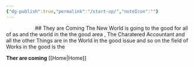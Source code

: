 ```yaml
---
{"dg-publish":true,"permalink":"/start-up/","noteIcon":""}
---
```


<!DOCTYPE html>

<html lang="en">
<head>
    <meta charset="UTF-8">
    <meta name="viewport" content="width=device-width, initial-scale=1.0">
    <title>HomE BOX</title>
    <link href="https://fonts.googleapis.com/css2?family=Roboto+Slab:wght@400;700&family=Merriweather:wght@400;700&display=swap" rel="stylesheet">
    <style>
        body{
            font-family: 'Roboto slab', 'Merriweather','Times New Roman', Times, serif;
            color: black;
            background-color: #f2ede8;
        }
    </style>
</head>
<body>
</body>
</html>
## They are Coming 
The New World is going to the good for all of as and the world in the the good area , The Charatered Accountant and all the other Things are in the World in the good issue and so on the field of Works in the good is the 

**Ther are coming** [[Home\|Home]] 
 
